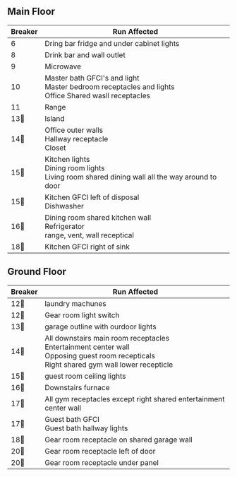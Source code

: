 ## Main Floor
| Breaker | Run Affected |
|---------|-------|
6 | Dring bar fridge and under cabinet lights
8 | Drink bar and wall outlet
9 | Microwave
10 | Master bath GFCI's and light<br> Master bedroom receptacles and lights<br> Office Shared wasll receptacles
11 | Range
13:small_red_triangle_down: | Island
14:small_red_triangle: | Office outer walls<br>Hallway receptacle<br>Closet
15:small_red_triangle_down: | Kitchen lights<br>Dining room lights<br>Living room shared dining wall all the way around to door
15:small_red_triangle: | Kitchen GFCI left of disposal<br>Dishwasher
16:small_red_triangle: | Dining room shared kitchen wall<br>Refrigerator<br>range, vent, wall receptical
18:small_red_triangle: | Kitchen GFCI right of sink

## Ground Floor
| Breaker | Run Affected |
|---------|-------|
12:small_red_triangle: | laundry machunes
12:small_red_triangle_down: | Gear room light switch
13:small_red_triangle: | garage outline with ourdoor lights
14:small_red_triangle_down: | All downstairs main room receptacles<br>Entertainment center wall<br>Opposing guest room recepticals<br>Right shared gym wall lower recepticle
15:small_red_triangle_down: | guest room ceiling lights
16:small_red_triangle_down: | Downstairs furnace
17:small_red_triangle: | All gym receptacles except right shared entertainment center wall
17:small_red_triangle_down: | Guest bath GFCI<br>Guest bath hallway lights
18:small_red_triangle_down: | Gear room receptacle on shared garage wall
20:small_red_triangle: | Gear room receptacle left of door
20:small_red_triangle_down: | Gear room receptacle under panel
